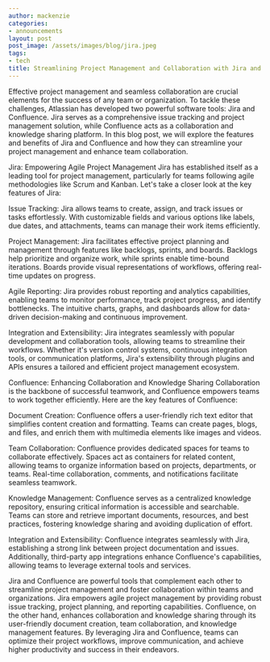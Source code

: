 ```yaml
---
author: mackenzie
categories:
- announcements
layout: post
post_image: /assets/images/blog/jira.jpeg
tags:
- tech
title: Streamlining Project Management and Collaboration with Jira and Confluence
---
```


Effective project management and seamless collaboration are crucial elements for the success of any team or organization. To tackle these challenges, Atlassian has developed two powerful software tools: Jira and Confluence. Jira serves as a comprehensive issue tracking and project management solution, while Confluence acts as a collaboration and knowledge sharing platform. In this blog post, we will explore the features and benefits of Jira and Confluence and how they can streamline your project management and enhance team collaboration.

Jira: Empowering Agile Project Management
Jira has established itself as a leading tool for project management, particularly for teams following agile methodologies like Scrum and Kanban. Let's take a closer look at the key features of Jira:

Issue Tracking: Jira allows teams to create, assign, and track issues or tasks effortlessly. With customizable fields and various options like labels, due dates, and attachments, teams can manage their work items efficiently.

Project Management: Jira facilitates effective project planning and management through features like backlogs, sprints, and boards. Backlogs help prioritize and organize work, while sprints enable time-bound iterations. Boards provide visual representations of workflows, offering real-time updates on progress.

Agile Reporting: Jira provides robust reporting and analytics capabilities, enabling teams to monitor performance, track project progress, and identify bottlenecks. The intuitive charts, graphs, and dashboards allow for data-driven decision-making and continuous improvement.

Integration and Extensibility: Jira integrates seamlessly with popular development and collaboration tools, allowing teams to streamline their workflows. Whether it's version control systems, continuous integration tools, or communication platforms, Jira's extensibility through plugins and APIs ensures a tailored and efficient project management ecosystem.

Confluence: Enhancing Collaboration and Knowledge Sharing
Collaboration is the backbone of successful teamwork, and Confluence empowers teams to work together efficiently. Here are the key features of Confluence:

Document Creation: Confluence offers a user-friendly rich text editor that simplifies content creation and formatting. Teams can create pages, blogs, and files, and enrich them with multimedia elements like images and videos.

Team Collaboration: Confluence provides dedicated spaces for teams to collaborate effectively. Spaces act as containers for related content, allowing teams to organize information based on projects, departments, or teams. Real-time collaboration, comments, and notifications facilitate seamless teamwork.

Knowledge Management: Confluence serves as a centralized knowledge repository, ensuring critical information is accessible and searchable. Teams can store and retrieve important documents, resources, and best practices, fostering knowledge sharing and avoiding duplication of effort.

Integration and Extensibility: Confluence integrates seamlessly with Jira, establishing a strong link between project documentation and issues. Additionally, third-party app integrations enhance Confluence's capabilities, allowing teams to leverage external tools and services.

Jira and Confluence are powerful tools that complement each other to streamline project management and foster collaboration within teams and organizations. Jira empowers agile project management by providing robust issue tracking, project planning, and reporting capabilities. Confluence, on the other hand, enhances collaboration and knowledge sharing through its user-friendly document creation, team collaboration, and knowledge management features. By leveraging Jira and Confluence, teams can optimize their project workflows, improve communication, and achieve higher productivity and success in their endeavors.